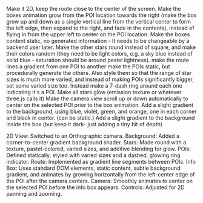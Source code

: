 <!-- User Input -->

Make it 2D, keep the route close to the center of the screen.
Make the boxes animation grow from the POI location towards the right (make the box grow up and down as a single vertical line from the vertical center to form the left edge, then expand to the right, and fade in the contents), instead of flying in from the upper left to center on the POI location.
Make the boxes content static, no generated information - It needs to be changeable by a backend user later.
Make the other stars round instead of square, and make their colors random (they need to be light colors, e.g. a sky blue instead of solid blue - saturation should be around pastel lightness).
make the route lines a gradient from one POI to another
make the POIs static, but procedurally generate the others. Also style them so that the range of star sizes is much more varied, and instead of making POIs significantly bigger, set some varied size too. Instead make a 7-dash ring around each one indicating it's a POI.
Make all stars glow (emission texture or whatever three.js calls it)
Make the camera view scroll up or down automatically to center on the selected POI prior to the box animation.
Add a slight gradient to the background, using blue, violet, green, and orange, one in each corner and black in center. (can be static.)
Add a slight gradient to the background inside the box (but keep it dark- just adding a tiny bit of depth)

<!-- Agent Output -->

2D View: Switched to an Orthographic camera.
Background: Added a corner-to-center gradient background shader.
Stars: Made round with a texture, pastel-colored, varied sizes, and additive blending for glow.
POIs: Defined statically, styled with varied sizes and a dashed, glowing ring indicator.
Route: Implemented as gradient line segments between POIs.
Info Box: Uses standard DOM elements, static content, subtle background gradient, and animates by growing horizontally from the left-center edge of the POI after the camera centers.
Camera: Smoothly animates to center on the selected POI before the info box appears.
Controls: Adjusted for 2D panning and zooming.
